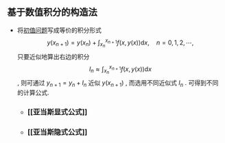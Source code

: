 ## 基于数值积分的构造法
- 将[初值问题]([[一阶常微分方程的初值问题]])写成等价的积分形式$$y\left(x_{n+1}\right)=y\left(x_{n}\right)+\int_{x_{n}}^{x_{n+1}} f(x, y(x)) \mathrm{d} x, \quad n=0,1,2, \cdots,$$
  只要近似地算出右边的积分  
  $$I_{n} \approx \int_{x_{n}}^{x_{n+1}} f(x, y(x)) \mathrm{d} x$$, 则可通过  $y_{n+1}=y_{n}+I_{n}$  近似  $y\left(x_{n+1}\right)$ , 而选用不同近似式  $I_{n}$ . 可得到不同的计算公式.
	- ### [[亚当斯显式公式]]
	- ### [[亚当斯隐式公式]]